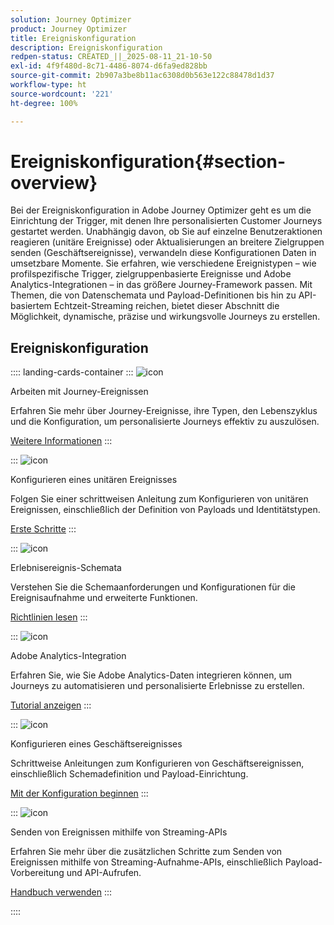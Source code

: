 ```yaml
---
solution: Journey Optimizer
product: Journey Optimizer
title: Ereigniskonfiguration
description: Ereigniskonfiguration
redpen-status: CREATED_||_2025-08-11_21-10-50
exl-id: 4f9f480d-8c71-4486-8074-d6fa9ed828bb
source-git-commit: 2b907a3be8b11ac6308d0b563e122c88478d1d37
workflow-type: ht
source-wordcount: '221'
ht-degree: 100%

---
```


# Ereigniskonfiguration{#section-overview}

Bei der Ereigniskonfiguration in Adobe Journey Optimizer geht es um die Einrichtung der Trigger, mit denen Ihre personalisierten Customer Journeys gestartet werden. Unabhängig davon, ob Sie auf einzelne Benutzeraktionen reagieren (unitäre Ereignisse) oder Aktualisierungen an breitere Zielgruppen senden (Geschäftsereignisse), verwandeln diese Konfigurationen Daten in umsetzbare Momente. Sie erfahren, wie verschiedene Ereignistypen – wie profilspezifische Trigger, zielgruppenbasierte Ereignisse und Adobe Analytics-Integrationen – in das größere Journey-Framework passen. Mit Themen, die von Datenschemata und Payload-Definitionen bis hin zu API-basiertem Echtzeit-Streaming reichen, bietet dieser Abschnitt die Möglichkeit, dynamische, präzise und wirkungsvolle Journeys zu erstellen.

## Ereigniskonfiguration

:::: landing-cards-container
:::
![icon](https://cdn.experienceleague.adobe.com/icons/book.svg)

Arbeiten mit Journey-Ereignissen

Erfahren Sie mehr über Journey-Ereignisse, ihre Typen, den Lebenszyklus und die Konfiguration, um personalisierte Journeys effektiv zu auszulösen.

[Weitere Informationen](../using/event/about-events.md)
:::

:::
![icon](https://cdn.experienceleague.adobe.com/icons/circle-play.svg)

Konfigurieren eines unitären Ereignisses

Folgen Sie einer schrittweisen Anleitung zum Konfigurieren von unitären Ereignissen, einschließlich der Definition von Payloads und Identitätstypen.

[Erste Schritte](../using/event/about-creating.md)
:::

:::
![icon](https://cdn.experienceleague.adobe.com/icons/code-branch.svg)

Erlebnisereignis-Schemata

Verstehen Sie die Schemaanforderungen und Konfigurationen für die Ereignisaufnahme und erweiterte Funktionen.

[Richtlinien lesen](../using/event/experience-event-schema.md)
:::

:::
![icon](https://cdn.experienceleague.adobe.com/icons/chart-line.svg)

Adobe Analytics-Integration

Erfahren Sie, wie Sie Adobe Analytics-Daten integrieren können, um Journeys zu automatisieren und personalisierte Erlebnisse zu erstellen.

[Tutorial anzeigen](../using/event/about-analytics.md)
:::

:::
![icon](https://cdn.experienceleague.adobe.com/icons/list-check.svg)

Konfigurieren eines Geschäftsereignisses

Schrittweise Anleitungen zum Konfigurieren von Geschäftsereignissen, einschließlich Schemadefinition und Payload-Einrichtung.

[Mit der Konfiguration beginnen](../using/event/about-creating-business.md)
:::

:::
![icon](https://cdn.experienceleague.adobe.com/icons/gear.svg)

Senden von Ereignissen mithilfe von Streaming-APIs

Erfahren Sie mehr über die zusätzlichen Schritte zum Senden von Ereignissen mithilfe von Streaming-Aufnahme-APIs, einschließlich Payload-Vorbereitung und API-Aufrufen.

[Handbuch verwenden](../using/event/additional-steps-to-send-events-to-journey.md)
:::

::::
